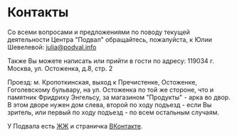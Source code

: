 # Контакты

Со всеми вопросами и предложениями по поводу текущей деятельности Центра "Подвал" обращайтесь, пожалуйста, к Юлии Шевелевой: <julia@podval.info>

Также Вы можете написать или прийти в гости по адресу: 119034 г. Москва, ул. Остоженка, д.8, стр. 2

Проезд: м. Кропоткинская, выход к Пречистенке, Остоженке, Гоголевскому бульвару, на ул. Остоженка по той же стороне, что и памятник Фридриху Энгельсу, за магазином "Продукты" - арка во двор. В этом дворе нужен дом слева, второй по ходу подъезд - если Вы зритель, или первый по ходу подъезд - по всем остальным случаям.

У Подвала есть [ЖЖ](http://podval.livejournal.com/) и страничка [ВКонтакте](http://vkontakte.ru/club491441).
